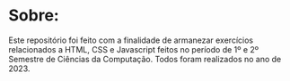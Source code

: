 # Sobre:

Este repositório foi feito com a finalidade de armanezar exercícios relacionados a HTML, CSS e Javascript feitos no período de 1º e 2º Semestre de Ciências da Computação. Todos foram realizados no ano de 2023.
